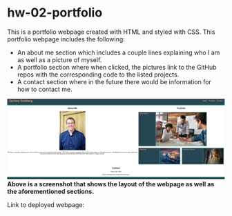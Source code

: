 # hw-02-portfolio

This is a portfolio webpage created with HTML and styled with CSS. This portfolio webpage includes the following:
- An about me section which includes a couple lines explaining who I am as well as a picture of myself.
- A portfolio section where when clicked, the pictures link to the GitHub repos with the corresponding code to the listed projects.
- A contact section where in the future there would be information for how to contact me.

![](assets/images/webpage_screenshot.JPG)
**Above is a screenshot that shows the layout of the webpage as well as the aforementioned sections.**

Link to deployed webpage: 


